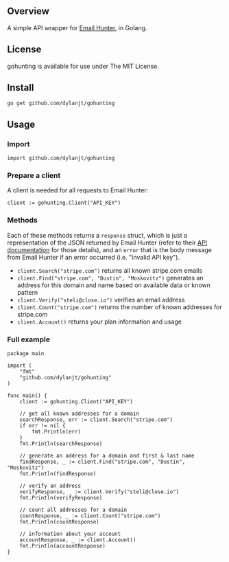 ## Overview
A simple API wrapper for [Email Hunter](https://emailhunter.co), in Golang.

## License
gohunting is available for use under The MIT License.

## Install
`go get github.com/dylanjt/gohunting`

## Usage

### Import
`import github.com/dylanjt/gohunting`

### Prepare a client
A client is needed for all requests to Email Hunter:

	client := gohunting.Client("API_KEY")
	
### Methods
Each of these methods returns a `response` struct, which is just a representation of the JSON returned by Email Hunter (refer to their [API documentation](https://emailhunter.co/api/docs) for those details), and an `error` that is the body message from Email Hunter if an error occurred (i.e. "invalid API key").

- `client.Search("stripe.com")` returns all known stripe.com emails
- `client.Find("stripe.com", "Dustin", "Moskovitz")` generates an address for this domain and name based on available data or known pattern
- `client.Verify("steli@close.io")` verifies an email address
- `client.Count("stripe.com")` returns the number of known addresses for stripe.com
- `client.Account()` returns your plan information and usage

### Full example

	package main
	
	import (
		"fmt"
		"github.com/dylanjt/gohunting"
	)
	
	func main() {
		client := gohunting.Client("API_KEY")

		// get all known addresses for a domain
		searchResponse, err := client.Search("stripe.com")
		if err != nil {
			fmt.Println(err)
		}
		fmt.Println(searchResponse)

		// generate an address for a domain and first & last name
		findResponse, _ := client.Find("stripe.com", "Dustin", "Moskovitz")
		fmt.Println(findResponse)

		// verify an address
		verifyResponse, _ := client.Verify("steli@close.io")
		fmt.Println(verifyResponse)

		// count all addresses for a domain
		countResponse, _ := client.Count("stripe.com")
		fmt.Println(countResponse)

		// information about your account
		accountResponse, _ := client.Account()
		fmt.Println(accountResponse)
	}
